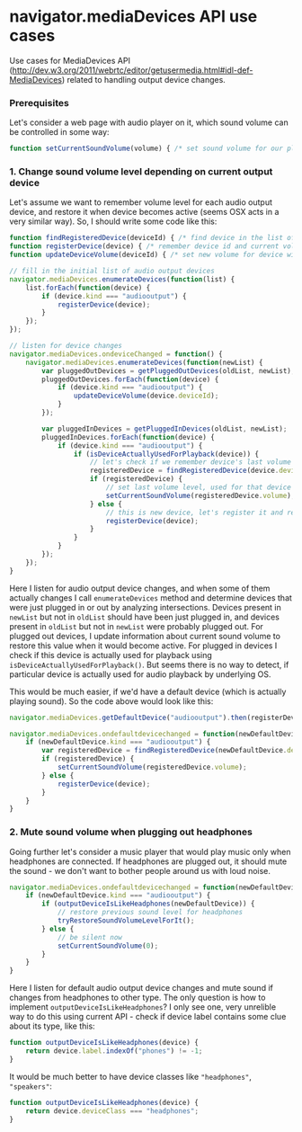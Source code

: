 navigator.mediaDevices API use cases
====================================

Use cases for MediaDevices API (http://dev.w3.org/2011/webrtc/editor/getusermedia.html#idl-def-MediaDevices) related to handling output device changes.

### Prerequisites

Let's consider a web page with audio player on it, which sound volume can be controlled in some way:
```js
function setCurrentSoundVolume(volume) { /* set sound volume for our player */ }
```

### 1. Change sound volume level depending on current output device

Let's assume we want to remember volume level for each audio output device, and restore it when device becomes active (seems OSX acts in a very similar way). So, I should write some code like this:

```js
function findRegisteredDevice(deviceId) { /* find device in the list of remembered ones */ }
function registerDevice(device) { /* remember device id and current volume */ }
function updateDeviceVolume(deviceId) { /* set new volume for device with given id */ }

// fill in the initial list of audio output devices
navigator.mediaDevices.enumerateDevices(function(list) {
    list.forEach(function(device) {
        if (device.kind === "audiooutput") {
            registerDevice(device);
        }
    });
});

// listen for device changes
navigator.mediaDevices.ondeviceChanged = function() {
    navigator.mediaDevices.enumerateDevices(function(newList) {
        var pluggedOutDevices = getPluggedOutDevices(oldList, newList);
        pluggedOutDevices.forEach(function(device) {
            if (device.kind === "audiooutput") {
                updateDeviceVolume(device.deviceId);
            }
        });

        var pluggedInDevices = getPluggedInDevices(oldList, newList);
        pluggedInDevices.forEach(function(device) {
            if (device.kind === "audiooutput") {
                if (isDeviceActuallyUsedForPlayback(device)) {
                    // let's check if we remember device's last volume
                    registeredDevice = findRegisteredDevice(device.deviceId);
                    if (registeredDevice) {
                        // set last volume level, used for that device
                        setCurrentSoundVolume(registeredDevice.volume);
                    } else {
                        // this is new device, let's register it and remember its volume.
                        registerDevice(device);
                    }
                }
            }
        });
    });
}
```

Here I listen for audio output device changes, and when some of them actually changes I call `enumerateDevices` method and determine devices that were just plugged in or out by analyzing intersections. Devices present in `newList` but not in `oldList` should have been just plugged in, and devices present in `oldList` but not in `newList` were probably plugged out. For plugged out devices, I update information about current sound volume to restore this value when it would become active. For plugged in devices I check if this device is actually used for playback using `isDeviceActuallyUsedForPlayback()`. But seems there is no way to detect, if particular device is actually used for audio playback by underlying OS.

This would be much easier, if we'd have a default device (which is actually playing sound). So the code above would look like this:

```js
navigator.mediaDevices.getDefaultDevice("audiooutput").then(registerDevice);

navigator.mediaDevices.ondefaultdevicechanged = function(newDefaultDevice) {
    if (newDefaultDevice.kind === "audiooutput") {
        var registeredDevice = findRegisteredDevice(newDefaultDevice.deviceId);
        if (registeredDevice) {
            setCurrentSoundVolume(registeredDevice.volume);
        } else {
            registerDevice(device);
        }
    }
}
```

### 2. Mute sound volume when plugging out headphones

Going further let's consider a music player that would play music only when headphones are connected. If headphones are plugged out, it should mute the sound - we don't want to bother people around us with loud noise.

```js
navigator.mediaDevices.ondefaultdevicechanged = function(newDefaultDevice) {
    if (newDefaultDevice.kind === "audiooutput") {
        if (outputDeviceIsLikeHeadphones(newDefaultDevice)) {
            // restore previous sound level for headphones
            tryRestoreSoundVolumeLevelForIt();
        } else {
            // be silent now
            setCurrentSoundVolume(0);
        }
    }
}
```


Here I listen for default audio output device changes and mute sound if changes from headphones to other type. The only question is how to implement `outputDeviceIsLikeHeadphones`? I only see one, very unrelible way to do this using current API - check if device label contains some clue about its type, like this:

```js
function outputDeviceIsLikeHeadphones(device) {
    return device.label.indexOf("phones") != -1;
}
```

It would be much better to have device classes like `"headphones"`, `"speakers"`:

```js
function outputDeviceIsLikeHeadphones(device) {
    return device.deviceClass === "headphones";
}
```
